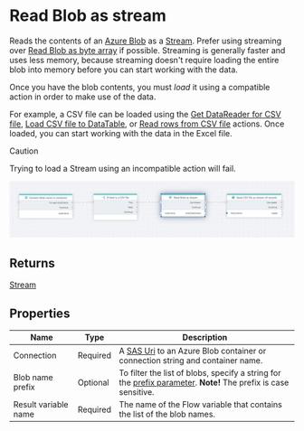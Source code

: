 # Read Blob as stream

Reads the contents of an [Azure Blob](https://learn.microsoft.com/en-us/azure/storage/blobs/) as a [Stream](https://learn.microsoft.com/en-us/dotnet/api/system.io.stream). Prefer using streaming over [Read Blob as byte array](read-blob-as-byte-array.md) if possible. Streaming is generally faster and uses less memory, because streaming doesn't require loading the entire blob into memory before you can start working with the data.

Once you have the blob contents, you must _load_ it using a compatible action in order to make use of the data.

For example, a CSV file can be loaded using the [Get DataReader for CSV file](../csv/get-datareader-for-csv-file.md), [Load CSV file to DataTable](../csv/load-csv-file-to-datatable.md), or [Read rows from CSV file](../csv/read-rows-from-csv-file.md) actions. Once loaded, you can start working with the data in the Excel file.

> [!CAUTION]
> Trying to load a Stream using an incompatible action will fail.

![img](../../../../images/flow/read-blob-as-stream.png)

## Returns

[Stream](https://learn.microsoft.com/en-us/dotnet/api/system.io.stream)

## Properties

| Name                 | Type     | Description                                                                                                                                                                                                              |
| -------------------- | -------- | ------------------------------------------------------------------------------------------------------------------------------------------------------------------------------------------------------------------------ |
| Connection           | Required | A [SAS Uri](https://learn.microsoft.com/en-us/azure/storage/common/storage-sas-overview) to an Azure Blob container or connection string and container name.                                                             |
| Blob name prefix     | Optional | To filter the list of blobs, specify a string for the [prefix parameter](https://learn.microsoft.com/en-us/azure/storage/blobs/storage-blobs-list#filter-results-with-a-prefix). **Note!** The prefix is case sensitive. |
| Result variable name | Required | The name of the Flow variable that contains the list of the blob names.                                                                                                                                                  |
